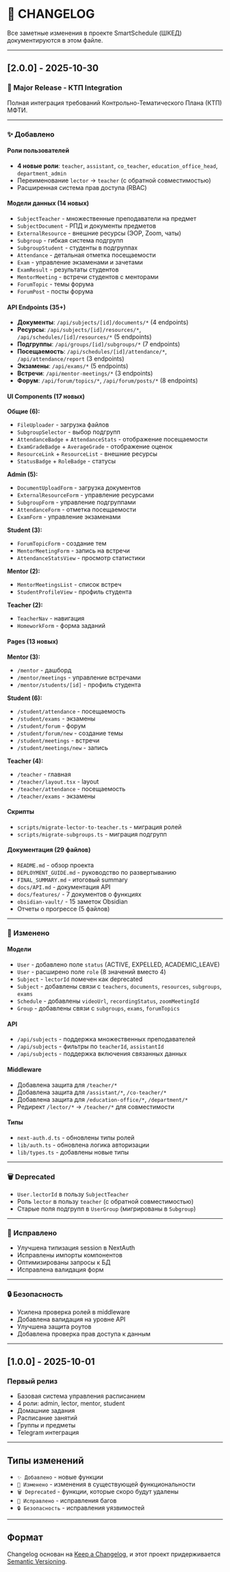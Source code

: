 # 📝 CHANGELOG

Все заметные изменения в проекте SmartSchedule (ШКЕД) документируются в этом файле.

---

## [2.0.0] - 2025-10-30

### 🎉 Major Release - КТП Integration

Полная интеграция требований Контрольно-Тематического Плана (КТП) МФТИ.

---

### ✨ Добавлено

#### Роли пользователей
- **4 новые роли**: `teacher`, `assistant`, `co_teacher`, `education_office_head`, `department_admin`
- Переименование `lector` → `teacher` (с обратной совместимостью)
- Расширенная система прав доступа (RBAC)

#### Модели данных (14 новых)
- `SubjectTeacher` - множественные преподаватели на предмет
- `SubjectDocument` - РПД и документы предметов
- `ExternalResource` - внешние ресурсы (ЭОР, Zoom, чаты)
- `Subgroup` - гибкая система подгрупп
- `SubgroupStudent` - студенты в подгруппах
- `Attendance` - детальная отметка посещаемости
- `Exam` - управление экзаменами и зачетами
- `ExamResult` - результаты студентов
- `MentorMeeting` - встречи студентов с менторами
- `ForumTopic` - темы форума
- `ForumPost` - посты форума

#### API Endpoints (35+)
- **Документы**: `/api/subjects/[id]/documents/*` (4 endpoints)
- **Ресурсы**: `/api/subjects/[id]/resources/*`, `/api/schedules/[id]/resources/*` (5 endpoints)
- **Подгруппы**: `/api/groups/[id]/subgroups/*` (7 endpoints)
- **Посещаемость**: `/api/schedules/[id]/attendance/*`, `/api/attendance/report` (3 endpoints)
- **Экзамены**: `/api/exams/*` (5 endpoints)
- **Встречи**: `/api/mentor-meetings/*` (3 endpoints)
- **Форум**: `/api/forum/topics/*`, `/api/forum/posts/*` (8 endpoints)

#### UI Components (17 новых)
**Общие (6):**
- `FileUploader` - загрузка файлов
- `SubgroupSelector` - выбор подгрупп
- `AttendanceBadge` + `AttendanceStats` - отображение посещаемости
- `ExamGradeBadge` + `AverageGrade` - отображение оценок
- `ResourceLink` + `ResourceList` - внешние ресурсы
- `StatusBadge` + `RoleBadge` - статусы

**Admin (5):**
- `DocumentUploadForm` - загрузка документов
- `ExternalResourceForm` - управление ресурсами
- `SubgroupForm` - управление подгруппами
- `AttendanceForm` - отметка посещаемости
- `ExamForm` - управление экзаменами

**Student (3):**
- `ForumTopicForm` - создание тем
- `MentorMeetingForm` - запись на встречи
- `AttendanceStatsView` - просмотр статистики

**Mentor (2):**
- `MentorMeetingsList` - список встреч
- `StudentProfileView` - профиль студента

**Teacher (2):**
- `TeacherNav` - навигация
- `HomeworkForm` - форма заданий

#### Pages (13 новых)
**Mentor (3):**
- `/mentor` - дашборд
- `/mentor/meetings` - управление встречами
- `/mentor/students/[id]` - профиль студента

**Student (6):**
- `/student/attendance` - посещаемость
- `/student/exams` - экзамены
- `/student/forum` - форум
- `/student/forum/new` - создание темы
- `/student/meetings` - встречи
- `/student/meetings/new` - запись

**Teacher (4):**
- `/teacher` - главная
- `/teacher/layout.tsx` - layout
- `/teacher/attendance` - посещаемость
- `/teacher/exams` - экзамены

#### Скрипты
- `scripts/migrate-lector-to-teacher.ts` - миграция ролей
- `scripts/migrate-subgroups.ts` - миграция подгрупп

#### Документация (29 файлов)
- `README.md` - обзор проекта
- `DEPLOYMENT_GUIDE.md` - руководство по развертыванию
- `FINAL_SUMMARY.md` - итоговый summary
- `docs/API.md` - документация API
- `docs/features/` - 7 документов о функциях
- `obsidian-vault/` - 15 заметок Obsidian
- Отчеты о прогрессе (5 файлов)

---

### 🔄 Изменено

#### Модели
- `User` - добавлено поле `status` (ACTIVE, EXPELLED, ACADEMIC_LEAVE)
- `User` - расширено поле `role` (8 значений вместо 4)
- `Subject` - `lectorId` помечен как deprecated
- `Subject` - добавлены связи с `teachers`, `documents`, `resources`, `subgroups`, `exams`
- `Schedule` - добавлены `videoUrl`, `recordingStatus`, `zoomMeetingId`
- `Group` - добавлены связи с `subgroups`, `exams`, `forumTopics`

#### API
- `/api/subjects` - поддержка множественных преподавателей
- `/api/subjects` - фильтры по `teacherId`, `assistantId`
- `/api/subjects` - поддержка включения связанных данных

#### Middleware
- Добавлена защита для `/teacher/*`
- Добавлена защита для `/assistant/*`, `/co-teacher/*`
- Добавлена защита для `/education-office/*`, `/department/*`
- Редирект `/lector/*` → `/teacher/*` для совместимости

#### Типы
- `next-auth.d.ts` - обновлены типы ролей
- `lib/auth.ts` - обновлена логика авторизации
- `lib/types.ts` - добавлены новые типы

---

### 🗑️ Deprecated

- `User.lectorId` в пользу `SubjectTeacher`
- Роль `lector` в пользу `teacher` (с обратной совместимостью)
- Старые поля подгрупп в `UserGroup` (мигрированы в `Subgroup`)

---

### 🐛 Исправлено

- Улучшена типизация session в NextAuth
- Исправлены импорты компонентов
- Оптимизированы запросы к БД
- Исправлена валидация форм

---

### 🔒 Безопасность

- Усилена проверка ролей в middleware
- Добавлена валидация на уровне API
- Улучшена защита роутов
- Добавлена проверка прав доступа к данным

---

## [1.0.0] - 2025-10-01

### Первый релиз

- Базовая система управления расписанием
- 4 роли: admin, lector, mentor, student
- Домашние задания
- Расписание занятий
- Группы и предметы
- Telegram интеграция

---

## Типы изменений

- `✨ Добавлено` - новые функции
- `🔄 Изменено` - изменения в существующей функциональности
- `🗑️ Deprecated` - функции, которые скоро будут удалены
- `🐛 Исправлено` - исправления багов
- `🔒 Безопасность` - исправления уязвимостей

---

## Формат

Changelog основан на [Keep a Changelog](https://keepachangelog.com/ru/1.0.0/),
и этот проект придерживается [Semantic Versioning](https://semver.org/lang/ru/).
